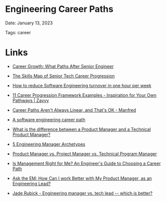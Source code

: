 # Engineering Career Paths

Date: January 13, 2023

Tags: career

# Links

- [Career Growth: What Paths After Senior Engineer](https://codecapsule.com/2021/06/15/career-growth-what-paths-after-senior-engineer/)

- [The Skills Map of Senior Tech Career Progression](https://codecapsule.com/2021/07/15/the-skills-map-of-senior-tech-career-progression/)

- [How to reduce Software Engineering turnover in one hour per week](https://dev.to/cathyreisenwitz/how-to-reduce-software-engineering-turnover-in-one-hour-per-week-30c)

- [11 Career Progression Framework Examples - Inspiration for Your Own Pathways | Zavvy](https://www.zavvy.io/blog/career-pathway-framework-examples)

- [Career Paths Aren't Always Linear, and That's OK - Manfred](https://www.getmanfred.com/blog/career-paths-arent-always-linear-and-thats-ok)

- [A software engineering career path](https://andyworsley.com/2017/11/16/a-software-engineering-career-path/)

- [What is the difference between a Product Manager and a Technical Product Manager?](https://spicecatalyst.com/difference-between-a-product-manager-and-a-technical-product-manager/)

- [5 Engineering Manager Archetypes](https://www.patkua.com/blog/5-engineering-manager-archetypes/)

- [Product Manager vs. Project Manager vs. Technical Program Manager](https://medium.com/swlh/product-manager-vs-project-manager-vs-technical-program-manager-e45d0cf32e01)

- [Is Management Right for Me? An Engineer's Guide to Choosing a Career Path](https://product.hubspot.com/blog/is-management-right-for-me-an-engineers-guide-to-choosing-a-career-path)

- [Ask the EM: How Can I work Better with My Product Manager, as an Engineering Lead?](https://blog.pragmaticengineer.com/how-engineering-can-work-better-with-product-managers/)

- [Jade Rubick - Engineering manager vs. tech lead -- which is better?](https://www.rubick.com/engineering-manager-vs-tech-lead/)